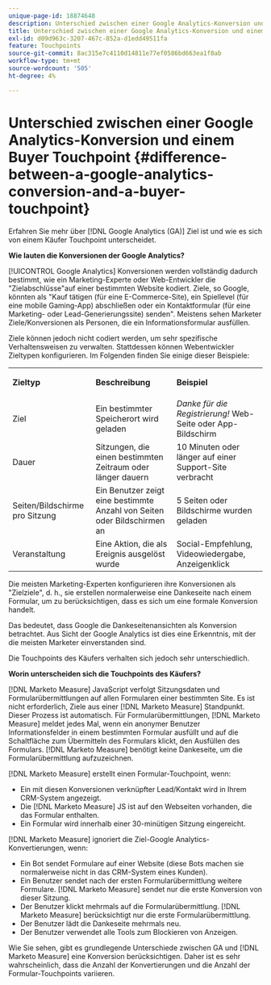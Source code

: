 ```yaml
---
unique-page-id: 18874648
description: Unterschied zwischen einer Google Analytics-Konversion und einem Käufer-Touchpoint - [!DNL Marketo Measure] - Produktdokumentation
title: Unterschied zwischen einer Google Analytics-Konversion und einem Buyer Touchpoint
exl-id: d09d963c-3207-467c-852a-d1edd49511fa
feature: Touchpoints
source-git-commit: 8ac315e7c4110d14811e77ef0586bd663ea1f8ab
workflow-type: tm+mt
source-wordcount: '505'
ht-degree: 4%

---
```


# Unterschied zwischen einer Google Analytics-Konversion und einem Buyer Touchpoint {#difference-between-a-google-analytics-conversion-and-a-buyer-touchpoint}

Erfahren Sie mehr über [!DNL Google Analytics (GA)] Ziel ist und wie es sich von einem Käufer Touchpoint unterscheidet.

**Wie lauten die Konversionen der Google Analytics?**

[!UICONTROL Google Analytics] Konversionen werden vollständig dadurch bestimmt, wie ein Marketing-Experte oder Web-Entwickler die &quot;Zielabschlüsse&quot;auf einer bestimmten Website kodiert. Ziele, so Google, könnten als &quot;Kauf tätigen (für eine E-Commerce-Site), ein Spiellevel (für eine mobile Gaming-App) abschließen oder ein Kontaktformular (für eine Marketing- oder Lead-Generierungssite) senden&quot;. Meistens sehen Marketer Ziele/Konversionen als Personen, die ein Informationsformular ausfüllen.

Ziele können jedoch nicht codiert werden, um sehr spezifische Verhaltensweisen zu verwalten. Stattdessen können Webentwickler Zieltypen konfigurieren. Im Folgenden finden Sie einige dieser Beispiele:

<table> 
 <colgroup> 
  <col> 
  <col> 
  <col> 
 </colgroup> 
 <tbody> 
  <tr> 
   <td><strong>Zieltyp</strong></td> 
   <td><p><strong>Beschreibung</strong></p></td> 
   <td><strong>Beispiel</strong></td> 
  </tr> 
  <tr> 
   <td><p>Ziel</p></td> 
   <td>Ein bestimmter Speicherort wird geladen</td> 
   <td><em>Danke für die Registrierung!</em> Web-Seite oder App-Bildschirm</td> 
  </tr> 
  <tr> 
   <td>Dauer</td> 
   <td>Sitzungen, die einen bestimmten Zeitraum oder länger dauern</td> 
   <td>10 Minuten oder länger auf einer Support-Site verbracht</td> 
  </tr> 
  <tr> 
   <td>Seiten/Bildschirme pro Sitzung</td> 
   <td>Ein Benutzer zeigt eine bestimmte Anzahl von Seiten oder Bildschirmen an</td> 
   <td>5 Seiten oder Bildschirme wurden geladen</td> 
  </tr> 
  <tr> 
   <td>Veranstaltung</td> 
   <td>Eine Aktion, die als Ereignis ausgelöst wurde</td> 
   <td>Social-Empfehlung, Videowiedergabe, Anzeigenklick</td> 
  </tr> 
 </tbody> 
</table>

Die meisten Marketing-Experten konfigurieren ihre Konversionen als &quot;Zielziele&quot;, d. h., sie erstellen normalerweise eine Dankeseite nach einem Formular, um zu berücksichtigen, dass es sich um eine formale Konversion handelt.

Das bedeutet, dass Google die Dankeseitenansichten als Konversion betrachtet. Aus Sicht der Google Analytics ist dies eine Erkenntnis, mit der die meisten Marketer einverstanden sind.

Die Touchpoints des Käufers verhalten sich jedoch sehr unterschiedlich.

**Worin unterscheiden sich die Touchpoints des Käufers?**

[!DNL Marketo Measure] JavaScript verfolgt Sitzungsdaten und Formularübermittlungen auf allen Formularen einer bestimmten Site. Es ist nicht erforderlich, Ziele aus einer [!DNL Marketo Measure] Standpunkt. Dieser Prozess ist automatisch. Für Formularübermittlungen, [!DNL Marketo Measure] meldet jedes Mal, wenn ein anonymer Benutzer Informationsfelder in einem bestimmten Formular ausfüllt und auf die Schaltfläche zum Übermitteln des Formulars klickt, den Ausfüllen des Formulars. [!DNL Marketo Measure] benötigt keine Dankeseite, um die Formularübermittlung aufzuzeichnen.

[!DNL Marketo Measure] erstellt einen Formular-Touchpoint, wenn:

* Ein mit diesen Konversionen verknüpfter Lead/Kontakt wird in Ihrem CRM-System angezeigt.
* Die [!DNL Marketo Measure] JS ist auf den Webseiten vorhanden, die das Formular enthalten.
* Ein Formular wird innerhalb einer 30-minütigen Sitzung eingereicht.

[!DNL Marketo Measure] ignoriert die Ziel-Google Analytics-Konvertierungen, wenn:

* Ein Bot sendet Formulare auf einer Website (diese Bots machen sie normalerweise nicht in das CRM-System eines Kunden).
* Ein Benutzer sendet nach der ersten Formularübermittlung weitere Formulare. [!DNL Marketo Measure] sendet nur die erste Konversion von dieser Sitzung.
* Der Benutzer klickt mehrmals auf die Formularübermittlung. [!DNL Marketo Measure] berücksichtigt nur die erste Formularübermittlung.
* Der Benutzer lädt die Dankeseite mehrmals neu.
* Der Benutzer verwendet alle Tools zum Blockieren von Anzeigen.

Wie Sie sehen, gibt es grundlegende Unterschiede zwischen GA und [!DNL Marketo Measure] eine Konversion berücksichtigen. Daher ist es sehr wahrscheinlich, dass die Anzahl der Konvertierungen und die Anzahl der Formular-Touchpoints variieren.
